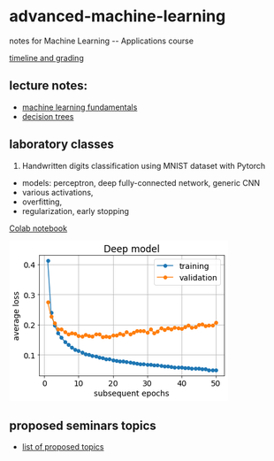 # advanced-machine-learning
notes for Machine Learning -- Applications course

[timeline and grading](intro.pdf)

## lecture notes:
- [machine learning fundamentals](ML_fundamentals.pdf)
- [decision trees](Decision_Trees.pdf)

## laboratory classes
1. Handwritten digits classification using MNIST dataset with Pytorch
- models: perceptron, deep fully-connected network, generic CNN
- various activations,
- overfitting,
- regularization, early stopping

[Colab notebook](mnist_in_3_flavours.ipynb)

![overfitted model](Deep.png)
    
## proposed seminars topics
- [list of proposed topics](seminars_topics.pdf)
